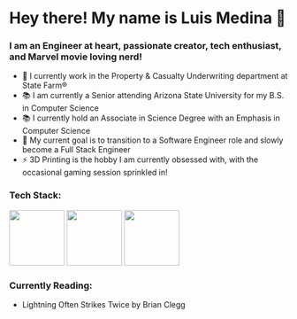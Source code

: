 # Hey there! My name is Luis Medina 👋 
### I am an Engineer at heart, passionate creator, tech enthusiast, and Marvel movie loving nerd!

  - 🏢 I currently work in the Property & Casualty Underwriting department at State Farm®
  - 📚 I am currently a Senior attending Arizona State University for my B.S. in Computer Science
  - 📚 I currently hold an Associate in Science Degree with an Emphasis in Computer Science
  - 🥅 My current goal is to transition to a Software Engineer role and slowly become a Full Stack Engineer
  - ⚡ 3D Printing is the hobby I am currently obsessed with, with the occasional gaming session sprinkled in!
  
### Tech Stack:
‎<img src="https://user-images.githubusercontent.com/69488378/220828145-3f695104-67d1-4ab6-906b-e2ca17c7f2ab.png" width="100" height="100">
<img src="https://user-images.githubusercontent.com/69488378/220828205-27b30508-044c-4d9a-9635-4aaa3fb8d60b.png" width="100" height="100">
<img src="https://user-images.githubusercontent.com/69488378/220828298-c80eedeb-3f61-4873-8db9-687133730a84.png" width="100" height="100">‎
 
### Currently Reading:
  - Lightning Often Strikes Twice by Brian Clegg





